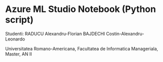 # Azure ML Studio Notebook (Python script)

Studenti:
RADUCU Alexandru-Florian
BAJDECHI Costin-Alexandru-Leonardo

Universitatea Romano-Americana,
Facultatea de Informatica Manageriala, Master, AN II
